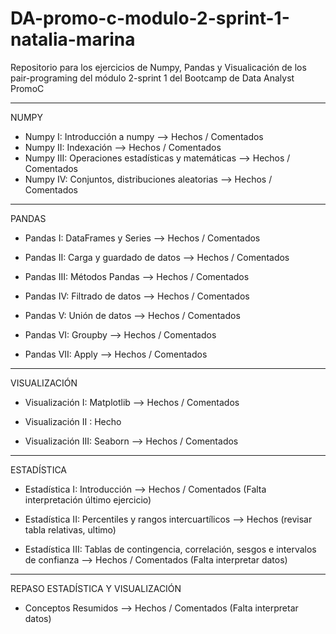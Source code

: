 # DA-promo-c-modulo-2-sprint-1-natalia-marina

Repositorio para los ejercicios de Numpy, Pandas y Visualicación de los pair-programing del módulo 2-sprint 1 del Bootcamp de Data Analyst PromoC

---

NUMPY

- Numpy I: Introducción a numpy --> Hechos / Comentados
- Numpy II: Indexación --> Hechos / Comentados
- Numpy III: Operaciones estadísticas y matemáticas --> Hechos / Comentados
- Numpy IV: Conjuntos, distribuciones aleatorias --> Hechos / Comentados

---

PANDAS

- Pandas I: DataFrames y Series --> Hechos / Comentados

- Pandas II: Carga y guardado de datos --> Hechos / Comentados

- Pandas III: Métodos Pandas --> Hechos / Comentados

- Pandas IV: Filtrado de datos --> Hechos / Comentados

- Pandas V: Unión de datos --> Hechos / Comentados

- Pandas VI: Groupby --> Hechos / Comentados

- Pandas VII: Apply --> Hechos / Comentados

---

VISUALIZACIÓN

- Visualización I: Matplotlib --> Hechos / Comentados

- Visualización II : Hecho

- Visualización III: Seaborn --> Hechos / Comentados

---

ESTADÍSTICA

- Estadística I: Introducción --> Hechos / Comentados (Falta interpretación último ejercicio)

- Estadística II: Percentiles y rangos intercuartílicos --> Hechos (revisar tabla relativas, ultimo)

- Estadística III: Tablas de contingencia, correlación, sesgos e intervalos de confianza --> Hechos / Comentados (Falta interpretar datos)

---

REPASO ESTADÍSTICA Y VISUALIZACIÓN

- Conceptos Resumidos --> Hechos / Comentados (Falta interpretar datos)

